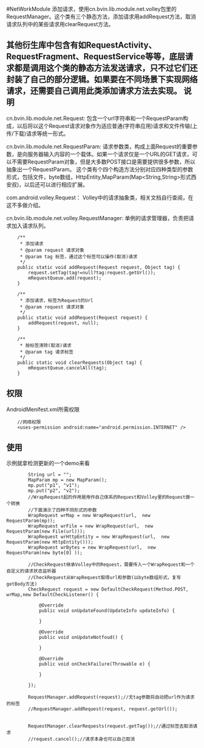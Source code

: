 #NetWorkModule
添加请求，使用cn.bvin.lib.module.net.volley包里的RequestManager。这个类有三个静态方法，添加请求用addRequest方法，取消请求队列中的某些请求用clearRequest方法。

其他衍生库中包含有如RequestActivity、RequestFragment、RequestService等等，底层请求都是调用这个类的静态方法发送请求，只不过它们还封装了自己的部分逻辑。如果要在不同场景下实现网络请求，还需要自己调用此类添加请求方法去实现。
说明
--------
cn.bvin.lib.module.net.Request:
    包含一个url字符串和一个RequestParam构成，以后将以这个Request请求对象作为适应普通(字符串应用)请求和文件传输(上传/下载)请求等统一形式。

cn.bvin.lib.module.net.RequestParam:
    请求参数类，构成上面Request的重要参数，是向服务器输入内容的一个载体。如果一个请求仅是一个URL的GET请求，可以不需要RequestParam对象，但是大多数POST接口是需要提供很多参数，所以抽象出一个RequestParam。    这个类有个四个构造方法分别对应四种类型的参数形式，包括文件，byte数组，HttpEntity,MapParam(Map<String,String>形式西安叔)，以后还可以进行相应扩展。

com.android.volley.Request：
    Volley中的请求抽象类，相关文档自行查阅，在这不多做介绍。

cn.bvin.lib.module.net.volley.RequestManager:
    单例的请求管理器，负责把请求加入请求队列。
```
    /**
	 * 添加请求
	 * @param request 请求对象
	 * @param tag 标签，通过这个标签可以操作(取消)请求
	 */
	public static void addRequest(Request request, Object tag) {
		request.setTag(tag!=null?tag:request.getUrl());
		mRequestQueue.add(request);
	}
	
	/**
	 * 添加请求，标签为Request的Url
	 * @param request 请求对象
	 */
	public static void addRequest(Request request) {
		addRequest(request, null);
	}
	
	/**
	 * 按标签清除(取消)请求
	 * @param tag 请求标签
	 */
	public static void clearRequests(Object tag) {
		mRequestQueue.cancelAll(tag);
	}
```
权限
--------
AndroidMenifest.xml所需权限
```
    //网络权限
    <uses-permission android:name="android.permission.INTERNET" />
```
使用
--------
示例就拿检测更新的一个demo来看
```
        String url = "";
		MapParam mp = new MapParam();
		mp.put("p1", "v1");
		mp.put("p2", "v2");
		//WrapRequest起的作用是用作自己体系的Request和Volley里的Request做一个转换
		//下面演示了四种不同形式的参数
		WrapRequest wrMap = new WrapRequest(url,  new RequestParam(mp));
		WrapRequest wrFile = new WrapRequest(url,  new RequestParam(new File(url)));
		WrapRequest wrHttpEntity = new WrapRequest(url,  new RequestParam(new HttpEntity()));
		WrapRequest wrBytes = new WrapRequest(url,  new RequestParam(new byte[0] ));
		
		//CheckRequest继承Volley中的Request，需要传入一个WrapRequest和一个自定义的请求状态监听器
		//CheckRequest从WrapRequest取得url和参数(以byte数组形式，复写getBody方法)
		CheckRequest request = new DefaultCheckRequest(Method.POST, wrMap,new DefaultCheckListener() {

			@Override
			public void onUpdateFound(UpdateInfo updateInfo) {
				
			}

			@Override
			public void onUpdateNotfoud() {
				
			}

			@Override
			public void onCheckFailure(Throwable e) {
				
			}
			
		});
		
		RequestManager.addRequest(request);//无tag参数将自动把url作为请求的标签
		//RequestManager.addRequest(request, request.getUrl());
		
		
		RequestManager.clearRequests(request.getTag());//通过标签去取消请求
		//request.cancel();//请求本身也可以自己取消
```
